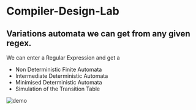 # Compiler-Design-Lab

## Variations automata we can get from any given regex.

We can enter a Regular Expression and get a
- Non Deterministic Finite Automata
- Intermediate Deterministic Automata
- Minimised Deterministic Automata
- Simulation of the Transition Table

![demo](https://user-images.githubusercontent.com/58568514/132136619-f4ae79c4-27ed-468e-8353-9e2ca4f04471.gif)
